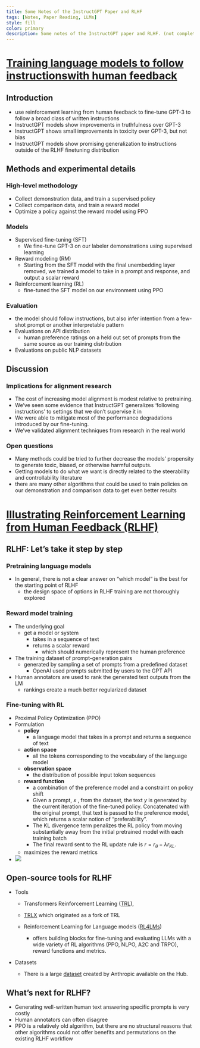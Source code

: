 ```yaml
---
title: Some Notes of the InstructGPT Paper and RLHF
tags: [Notes, Paper Reading, LLMs]
style: fill
color: primary
description: Some notes of the InstructGPT paper and RLHF. (not complete)
---
```

# [Training language models to follow instructionswith human feedback](https://arxiv.org/abs/2203.02155)

## Introduction

- use reinforcement learning from human feedback to fine-tune GPT-3 to follow a broad class of written instructions
- InstructGPT models show improvements in truthfulness over GPT-3
- InstructGPT shows small improvements in toxicity over GPT-3, but not bias
- InstructGPT models show promising generalization to instructions outside of the RLHF finetuning distribution

## Methods and experimental details

### High-level methodology

- Collect demonstration data, and train a supervised policy
- Collect comparison data, and train a reward model
- Optimize a policy against the reward model using PPO

### Models

- Supervised fine-tuning (SFT)
  - We fine-tune GPT-3 on our labeler demonstrations using supervised learning
- Reward modeling (RM)
  - Starting from the SFT model with the final unembedding layer removed,
    we trained a model to take in a prompt and response, and output a scalar reward
- Reinforcement learning (RL)
  - fine-tuned the SFT model on our environment using PPO

### Evaluation

- the model should follow instructions, but also infer intention from a few-shot prompt or another interpretable pattern
- Evaluations on API distribution
  - human preference ratings on a held out set of prompts from the same source as our training distribution
- Evaluations on public NLP datasets

## Discussion

### Implications for alignment research

- The cost of increasing model alignment is modest relative to pretraining.
- We’ve seen some evidence that InstructGPT generalizes ‘following instructions’ to settings that we don’t supervise it in
- We were able to mitigate most of the performance degradations introduced by our fine-tuning.
- We’ve validated alignment techniques from research in the real world

### Open questions

- Many methods could be tried to further decrease the models’ propensity to generate toxic, biased, or otherwise harmful outputs.
- Getting models to do what we want is directly related to the steerability and controllability literature
- there are many other algorithms that could be used to train policies on our demonstration and comparison data to get even better results


# [Illustrating Reinforcement Learning from Human Feedback (RLHF)](https://huggingface.co/blog/rlhf)

## RLHF: Let’s take it step by step

### Pretraining language models

- In general, there is not a clear answer on “which model” is the best for the starting point of RLHF
  - the design space of options in RLHF training are not thoroughly explored

### Reward model training

- The underlying goal
  - get a model or system
    - takes in a sequence of text
    - returns a scalar reward
      - which should numerically represent the human preference
- The training dataset of prompt-generation pairs
  - generated by sampling a set of prompts from a predefined dataset
    - OpenAI used prompts submitted by users to the GPT API
- Human annotators are used to rank the generated text outputs from the LM
  - rankings create a much better regularized dataset

### Fine-tuning with RL

- Proximal Policy Optimization (PPO)
- Formulation
  - **policy**
    - a language model that takes in a prompt and returns a sequence of text
  - **action space**
    - all the tokens corresponding to the vocabulary of the language model
  - **observation space**
    - the distribution of possible input token sequences
  - **reward function**
    - a combination of the preference model and a constraint on policy shift
    - Given a prompt,  *x* , from the dataset, the text *y* is generated by the current iteration of the fine-tuned policy. Concatenated with the original prompt, that text is passed to the preference model, which returns a scalar notion of “preferability”.
    - The KL divergence term penalizes the RL policy from moving substantially away from the initial pretrained model with each training batch
    - The final reward sent to the RL update rule is $r = r_{\theta} - \lambda r_{KL}$.
  - maximizes the reward metrics
- ![](https://huggingface.co/datasets/huggingface/documentation-images/resolve/main/blog/rlhf/rlhf.png)

## Open-source tools for RLHF

- Tools

  - Transformers Reinforcement Learning ([TRL](https://github.com/lvwerra/trl)),
  - [TRLX](https://github.com/CarperAI/trlx) which originated as a fork of TRL
  - Reinforcement Learning for Language models ([RL4LMs](https://github.com/allenai/RL4LMs))

    - offers building blocks for fine-tuning and evaluating LLMs with a wide variety of RL algorithms (PPO, NLPO, A2C and TRPO), reward functions and metrics.
- Datasets

  - There is a large [dataset](https://huggingface.co/datasets/Anthropic/hh-rlhf) created by Anthropic available on the Hub.

## What’s next for RLHF?

- Generating well-written human text answering specific prompts is very costly
- Human annotators can often disagree
- PPO is a relatively old algorithm, but there are no structural reasons that other algorithms could not offer benefits and permutations on the existing RLHF workflow
